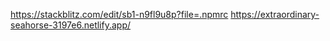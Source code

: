 https://stackblitz.com/edit/sb1-n9fl9u8p?file=.npmrc
https://extraordinary-seahorse-3197e6.netlify.app/
